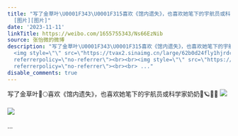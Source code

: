 ```yaml
---
title: "写了金草叶\U0001F343\U0001F315喜欢《馆内遗失》，也喜欢她笔下的宇航员或科学家奶奶\U0001F475\U0001FA90\U0001F9D1\U0001F680
  [图片][图片]"
date: '2023-11-11'
linkTitle: https://weibo.com/1655755343/Ns66EzNib
source: 张怡微的微博
description: "写了金草叶\U0001F343\U0001F315喜欢《馆内遗失》，也喜欢她笔下的宇航员或科学家奶奶\U0001F475\U0001FA90\U0001F9D1\U0001F680
  <img style=\"\" src=\"https://tvax2.sinaimg.cn/large/62b0d24fly1hjrdchhfx1j20u01blavd.jpg\"
  referrerpolicy=\"no-referrer\"><br><br><img style=\"\" src=\"https://tvax4.sinaimg.cn/large/62b0d24fly1hjrdcj71ioj20u0140thc.jpg\"
  referrerpolicy=\"no-referrer\"><br><br> ..."
disable_comments: true
---
```

写了金草叶🍃🌕喜欢《馆内遗失》，也喜欢她笔下的宇航员或科学家奶奶👵🪐🧑🚀 <img style="" src="https://tvax2.sinaimg.cn/large/62b0d24fly1hjrdchhfx1j20u01blavd.jpg" referrerpolicy="no-referrer"><br><br><img style="" src="https://tvax4.sinaimg.cn/large/62b0d24fly1hjrdcj71ioj20u0140thc.jpg" referrerpolicy="no-referrer"><br><br> ...